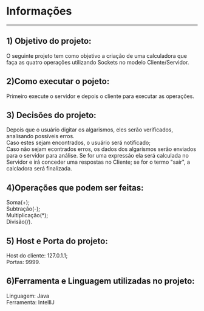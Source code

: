 <h1>Informações</h1><hr>

<h2>1) Objetivo do projeto:</h2> O seguinte projeto tem como objetivo a criação de uma calculadora que faça as quatro operações utilizando Sockets no modelo Cliente/Servidor.
<h2>2)Como executar o pojeto:</h2> Primeiro execute o servidor e depois o cliente para executar as operações.
<h2>3) Decisões do projeto:</h2><list></list>Depois que o usuário digitar os algarismos, eles serão verificados, analisando possíveis erros. 
  </br>Caso estes sejam  encontrados, o usuário será notificado;
  </br>Caso não sejam econtrados erros, os dados dos algarismos serão enviados para o servidor para análise. Se for uma expressáo ela será calculada no Servidor e irá conceder uma respostas no Cliente; se for o termo "sair", a calcladora será finalizada.
 <h2>4)Operações que podem ser feitas:</h2>Soma(+);
 </br>Subtração(-);
 </br>Multiplicação(*);
 </br>Divisão(/).
<h2>5) Host e Porta do  projeto:</h2>Host do cliente: 127.0.1.1;
</br>Portas: 9999.
<h2>6)Ferramenta e Linguagem utilizadas no projeto:</h2>Linguagem: Java
</br>Ferramenta: IntellIJ
